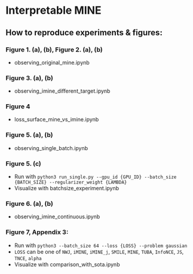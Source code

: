 # Interpretable MINE

## How to reproduce experiments & figures:
### Figure 1. (a), (b), Figure 2. (a), (b)
- observing_original_mine.ipynb
### Figure 3. (a), (b)
- observing_imine_different_target.ipynb
### Figure 4
- loss_surface_mine_vs_imine.ipynb
### Figure 5. (a), (b)
- observing_single_batch.ipynb
### Figure 5. (c)
- Run with `python3 run_single.py --gpu_id {GPU_ID} --batch_size {BATCH_SIZE} --regularizer_weight {LAMBDA}`
- Visualize with batchsize_experiment.ipynb
### Figure 6. (a), (b)
- observing_imine_continuous.ipynb
### Figure 7, Appendix 3:
- Run with `python3 --batch_size 64 --loss {LOSS} --problem gaussian`
- `LOSS` can be one of `NWJ`, `iMINE`, `iMINE_j`, `SMILE`, `MINE`, `TUBA`, `InfoNCE`, `JS`, `TNCE`, `alpha`
- Visualize with comparison_with_sota.ipynb
